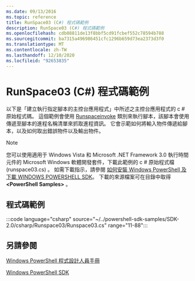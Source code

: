```yaml
---
ms.date: 09/13/2016
ms.topic: reference
title: RunSpace03 (C#) 程式碼範例
description: RunSpace03 (C#) 程式碼範例
ms.openlocfilehash: cdb08811de13f8bbf5cd91fcbef552c78594b788
ms.sourcegitcommit: ba7315a496986451cfc1296b659d73ea2373d3f0
ms.translationtype: MT
ms.contentlocale: zh-TW
ms.lasthandoff: 12/10/2020
ms.locfileid: "92653835"
---
```

# <a name="runspace03-c-code-sample"></a>RunSpace03 (C#) 程式碼範例

以下是「建立執行指定腳本的主控台應用程式」中所述之主控台應用程式的 c # 原始程式碼。 這個範例會使用 [Runspaceinvoke](/dotnet/api/System.Management.Automation.RunspaceInvoke) 類別來執行腳本，該腳本會使用傳遞至腳本的進程名稱清單來抓取進程資訊。 它會示範如何將輸入物件傳遞給腳本，以及如何取出錯誤物件以及輸出物件。

> [!NOTE]
> 您可以使用適用于 Windows Vista 和 Microsoft .NET Framework 3.0 執行時間元件的 Microsoft Windows 軟體開發套件，下載此範例的 c # 原始程式檔 (runspace03.cs) 。 如需下載指示，請參閱 [如何安裝 Windows PowerShell 及下載 WINDOWS POWERSHELL SDK](/powershell/scripting/developer/installing-the-windows-powershell-sdk)。
> 下載的來源檔案可在目錄中取得 **\<PowerShell Samples>** 。

## <a name="code-sample"></a>程式碼範例

:::code language="csharp" source="~/../powershell-sdk-samples/SDK-2.0/csharp/Runspace03/Runspace03.cs" range="11-88":::

## <a name="see-also"></a>另請參閱

[Windows PowerShell 程式設計人員手冊](./windows-powershell-programmer-s-guide.md)

[Windows PowerShell SDK](../windows-powershell-reference.md)
